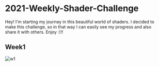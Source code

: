 # 2021-Weekly-Shader-Challenge

Hey! I'm starting my journey in this beautiful world of shaders. I decided to make this challenge, so in that way I can easily see my progress and also share it with others. Enjoy :)!!

## Week1
![w1](https://user-images.githubusercontent.com/19228971/107134069-c1110780-68ff-11eb-8667-4491938074fa.png)
